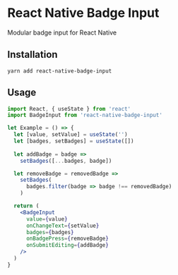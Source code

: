 # React Native Badge Input

Modular badge input for React Native

## Installation

```
yarn add react-native-badge-input
```

## Usage

```jsx harmony
import React, { useState } from 'react'
import BadgeInput from 'react-native-badge-input'

let Example = () => {
  let [value, setValue] = useState('')
  let [badges, setBadges] = useState([])
  
  let addBadge = badge =>
    setBadges([...badges, badge])

  let removeBadge = removedBadge =>
    setBadges(
      badges.filter(badge => badge !== removedBadge)
    )

  return (
    <BadgeInput
      value={value}
      onChangeText={setValue}
      badges={badges}
      onBadgePress={removeBadge}
      onSubmitEditing={addBadge}
    />
  )
}
```
